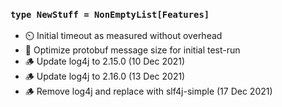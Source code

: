 ### `type NewStuff = NonEmptyList[Features]`

- ⏲️ Initial timeout as measured without overhead
- 🤏 Optimize protobuf message size for initial test-run
- <!-- .element class="fragment"  --> 🪵 Update log4j to 2.15.0 (10 Dec 2021)
- <!-- .element class="fragment"  --> 🪵 Update log4j to 2.16.0 (13 Dec 2021)
- <!-- .element class="fragment"  --> 🪵 Remove log4j and replace with slf4j-simple (17 Dec 2021)

<!-- .element class="no-list"  -->
